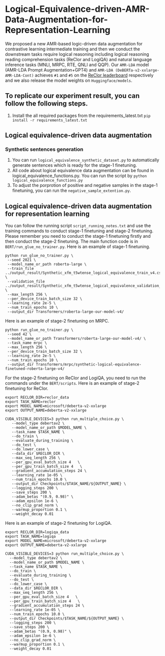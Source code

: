 # Logical-Equivalence-driven-AMR-Data-Augmentation-for-Representation-Learning

We proposed a new AMR-based logic-driven data augmentation for contrastive learning intermediate training and then we conduct the downstream tasks require logical reasoning including logical reasoning reading comprehension tasks (ReClor and LogiQA) and natural language inference tasks (MNLI, MRPC, RTE, QNLI and QQP). Our `AMR-LDA` model (AMR-LDA Prompt Augmentation+GPT4) and `AMR-LDA (DeBERTa-v2-xxlarge-AMR-LDA-Cont)` achieves `#1` and `#5` on the [ReClor leaderboard](https://eval.ai/web/challenges/challenge-page/503/leaderboard/1347) respectively and we also release the model weights on `Huggingface/models`.

<!--
## 🤗 Model weights
We released model weights that have been trained on our AMR-LDA augmented data. It is welcome to load them and train them on the downstream tasks that require logical reasoning and natural language inference tasks. Please note that AMR-LE was the old name for our model. We rename our model's name as AMR-LDA. The model weight does not change.

[AMR-LE-DeBERTa-V2-XXLarge-Contraposition](https://huggingface.co/qbao775/AMR-LE-DeBERTa-V2-XXLarge-Contraposition)

[AMR-LE-DeBERTa-V2-XXLarge-Contraposition-Double-Negation](https://huggingface.co/qbao775/AMR-LE-DeBERTa-V2-XXLarge-Contraposition-Double-Negation)

[AMR-LE-DeBERTa-V2-XXLarge-Contraposition-Double-Negation-Implication](https://huggingface.co/qbao775/AMR-LE-DeBERTa-V2-XXLarge-Contraposition-Double-Negation-Implication)

[AMR-LE-DeBERTa-V2-XXLarge-Contraposition-Double-Negation-Implication-Commutative](https://huggingface.co/qbao775/AMR-LE-DeBERTa-V2-XXLarge-Contraposition-Double-Negation-Implication-Commutative)

[AMR-LE-DeBERTa-V2-XXLarge-Contraposition-Double-Negation-Implication-Commutative-Pos-Neg-1-2](https://huggingface.co/qbao775/AMR-LE-DeBERTa-V2-XXLarge-Contraposition-Double-Negation-Implication-Commutative-Pos-Neg-1-2)

[AMR-LE-DeBERTa-V2-XXLarge-Contraposition-Double-Negation-Implication-Commutative-Pos-Neg-1-3](https://huggingface.co/qbao775/AMR-LE-DeBERTa-V2-XXLarge-Contraposition-Double-Negation-Implication-Commutative-Pos-Neg-1-3)
-->

## To replicate our experiment result, you can follow the following steps.
1. Install the all required packages from the requirements_latest.txt `pip install -r requirements_latest.txt`

## Logical equivalence-driven data augmentation
### Synthetic sentences generation
1. You can run `logical_equivalence_synthetic_dataset.py` to automatically generate sentences which is ready for the stage-1 finetuning.
2. All code about logical equivalence data augmentation can be found in logical_equivalence_functions.py. You can run the script by `python logical_equivalence_functions.py`
3. To adjust the porprotion of positive and negative samples in the stage-1 finetuning, you can run the `negative_sample_extention.py`.
 
 ## Logical equivalence-driven data augmentation for representation learning
 You can follow the running script `script_running_notes.txt` and use the training commands to conduct stage-1 finetuning and stage-2 finetuning. Please remember you need to conduct the stage-1 finetuning firstly and then conduct the stage-2 finetuning. The main function code is in `BERT/run_glue_no_trainer.py`.
 Here is an example of stage-1 finetuning.
 ```
 python run_glue_no_trainer.py \
  --seed 2021 \
  --model_name_or_path roberta-large \
  --train_file ../output_result/Synthetic_xfm_t5wtense_logical_equivalence_train_v4.csv \
  --validation_file ../output_result/Synthetic_xfm_t5wtense_logical_equivalence_validation_v4.csv \
  --max_length 256 \
  --per_device_train_batch_size 32 \
  --learning_rate 2e-5 \
  --num_train_epochs 10 \
  --output_dir Transformers/roberta-large-our-model-v4/
 ```
 Here is an example of stage-2 finetuning on MRPC.
 ```
 python run_glue_no_trainer.py \
  --seed 42 \
  --model_name_or_path Transformers/roberta-large-our-model-v4/ \
  --task_name mrpc \
  --max_length 256 \
  --per_device_train_batch_size 32 \
  --learning_rate 2e-5 \
  --num_train_epochs 10 \
  --output_dir Transformers/mrpc/synthetic-logical-equivalence-finetuned-roberta-large-v4/
 ```
 

 
 For the stage-2 finetuning on ReClor and LogiQA, you need to run the commands under the `BERT/scripts`. 
 Here is an example of stage-2 finetuning for ReClor.
 ```
export RECLOR_DIR=reclor_data
export TASK_NAME=reclor
export MODEL_NAME=microsoft/deberta-v2-xxlarge
export OUTPUT_NAME=deberta-v2-xxlarge

CUDA_VISIBLE_DEVICES=3 python run_multiple_choice.py \
    --model_type debertav2 \
    --model_name_or_path $MODEL_NAME \
    --task_name $TASK_NAME \
    --do_train \
    --evaluate_during_training \
    --do_test \
    --do_lower_case \
    --data_dir $RECLOR_DIR \
    --max_seq_length 256 \
    --per_gpu_eval_batch_size 4   \
    --per_gpu_train_batch_size 4   \
    --gradient_accumulation_steps 24 \
    --learning_rate 1e-05 \
    --num_train_epochs 10.0 \
    --output_dir Checkpoints/$TASK_NAME/${OUTPUT_NAME} \
    --logging_steps 200 \
    --save_steps 200 \
    --adam_betas "(0.9, 0.98)" \
    --adam_epsilon 1e-6 \
    --no_clip_grad_norm \
    --warmup_proportion 0.1 \
    --weight_decay 0.01
  ```
 Here is an example of stage-2 finetuning for LogiQA.
  ```
export RECLOR_DIR=logiqa_data
export TASK_NAME=logiqa
export MODEL_NAME=microsoft/deberta-v2-xxlarge
export OUTPUT_NAME=deberta-v2-xxlarge

CUDA_VISIBLE_DEVICES=3 python run_multiple_choice.py \
    --model_type debertav2 \
    --model_name_or_path $MODEL_NAME \
    --task_name $TASK_NAME \
    --do_train \
    --evaluate_during_training \
    --do_test \
    --do_lower_case \
    --data_dir $RECLOR_DIR \
    --max_seq_length 256 \
    --per_gpu_eval_batch_size 4   \
    --per_gpu_train_batch_size 4   \
    --gradient_accumulation_steps 24 \
    --learning_rate 1e-05 \
    --num_train_epochs 10.0 \
    --output_dir Checkpoints/$TASK_NAME/${OUTPUT_NAME} \
    --logging_steps 200 \
    --save_steps 200 \
    --adam_betas "(0.9, 0.98)" \
    --adam_epsilon 1e-6 \
    --no_clip_grad_norm \
    --warmup_proportion 0.1 \
    --weight_decay 0.01
  ```
